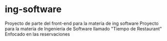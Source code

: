 # ing-software
Proyecto de parte del front-end para la materia de ing software
Proyecto para la materia de Ingenieria de Software llamado "Tiempo de Restaurant"
Enfocado en las reservaciones
